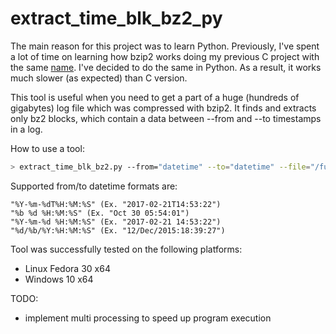 # extract_time_blk_bz2_py

The main reason for this project was to learn Python.
Previously, I've spent a lot of time on learning how bzip2 works doing my previous C project with the same [name](https://github.com/eugenyuk/extract_time_blk_bz2). I've decided to do the same in Python. As a result, it works much slower (as expected) than C version.

This tool is useful when you need to get a part of a huge (hundreds of gigabytes) log file which was compressed with bzip2.
It finds and extracts only bz2 blocks, which contain a data between --from and --to timestamps in a log.

How to use a tool:
```sh
> extract_time_blk_bz2.py --from="datetime" --to="datetime" --file="/full/path/to/file.bz2"
```
Supported from/to datetime formats are:

    "%Y-%m-%dT%H:%M:%S" (Ex. "2017-02-21T14:53:22")
    "%b %d %H:%M:%S" (Ex. "Oct 30 05:54:01")
    "%Y-%m-%d %H:%M:%S" (Ex. "2017-02-21 14:53:22")
    "%d/%b/%Y:%H:%M:%S" (Ex. "12/Dec/2015:18:39:27")

Tool was successfully tested on the following platforms:
* Linux Fedora 30 x64
* Windows 10 x64

TODO:
* implement multi processing to speed up program execution
